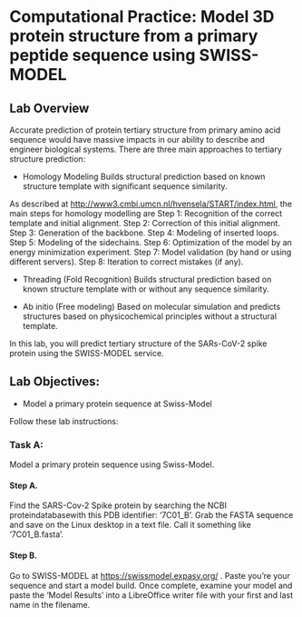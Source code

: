 # Computational Practice: Model 3D protein structure from a primary peptide sequence using SWISS-MODEL

##  Lab Overview
Accurate prediction of protein tertiary structure from primary amino acid sequence would have massive impacts in our ability to describe and engineer biological systems.  There are three main approaches to tertiary structure prediction:

* Homology Modeling
Builds structural prediction based on known structure template with significant sequence similarity.

As described at http://www3.cmbi.umcn.nl/hvensela/START/index.html, the main steps for homology modelling are Step 1: Recognition of the correct template and initial alignment. Step 2: Correction of this initial alignment. Step 3: Generation of the backbone. Step 4: Modeling of inserted loops. Step 5: Modeling of the sidechains. Step 6: Optimization of the model by an energy minimization experiment. Step 7: Model validation (by hand or using different servers). Step 8: Iteration to correct mistakes (if any). 

* Threading (Fold Recognition)
Builds structural prediction based on known structure template with or without any sequence similarity.

* Ab initio (Free modeling)
Based on molecular simulation and predicts structures based on physicochemical principles without a structural template.

In this lab, you will predict tertiary structure of the SARs-CoV-2 spike protein using the SWISS-MODEL service.

##  Lab Objectives:
* Model a primary protein sequence at Swiss-Model

Follow these lab instructions:

###  Task A: 
Model a primary protein sequence using Swiss-Model.
#### Step A. 
Find the SARS-Cov-2 Spike protein by searching the NCBI proteindatabasewith this PDB identifier: ‘7C01_B’.  Grab the FASTA sequence and save on the Linux desktop in a text file.  Call it something like ‘7C01_B.fasta’.
#### Step B. 
Go to SWISS-MODEL at  https://swissmodel.expasy.org/ . Paste you’re your sequence and start a model build.  Once complete, examine your model and paste the ‘Model Results’ into a LibreOffice writer file with your first and last name in the filename.  

